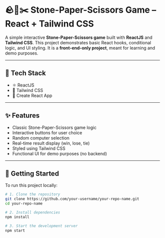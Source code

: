 # 🪨📄✂️ Stone-Paper-Scissors Game – React + Tailwind CSS

A simple interactive **Stone-Paper-Scissors game** built with **ReactJS** and **Tailwind CSS**. This project demonstrates basic React hooks, conditional logic, and UI styling. It is a **front-end-only project**, meant for learning and demo purposes.

---

## 🧰 Tech Stack

- ⚛️ ReactJS
- 🎨 Tailwind CSS
- 🔧 Create React App

---

## ✨ Features

- Classic Stone-Paper-Scissors game logic
- Interactive buttons for user choice
- Random computer selection
- Real-time result display (win, lose, tie)
- Styled using Tailwind CSS
- Functional UI for demo purposes (no backend)

---

## 🚀 Getting Started

To run this project locally:

```bash
# 1. Clone the repository
git clone https://github.com/your-username/your-repo-name.git
cd your-repo-name

# 2. Install dependencies
npm install

# 3. Start the development server
npm start
